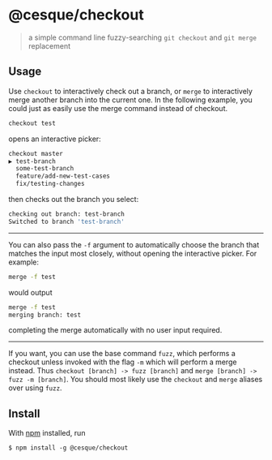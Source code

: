 # @cesque/checkout

> a simple command line fuzzy-searching `git checkout` and `git merge` replacement

## Usage

Use `checkout` to interactively check out a branch, or `merge` to interactively
merge another branch into the current one. In the following example, you could 
just as easily use the merge command instead of checkout.

```bash
checkout test
```

opens an interactive picker:

```bash
checkout master
▶ test-branch
  some-test-branch
  feature/add-new-test-cases
  fix/testing-changes
```

then checks out the branch you select:

```bash
checking out branch: test-branch
Switched to branch 'test-branch'
```

---

You can also pass the `-f` argument to automatically choose the branch that
matches the input most closely, without opening the interactive picker. For example:

```bash
merge -f test
```

would output

```bash
merge -f test
merging branch: test
```

completing the merge automatically with no user input required.

---

If you want, you can use the base command `fuzz`, which performs a checkout
unless invoked with the flag `-m` which will perform a merge instead. Thus
`checkout [branch] -> fuzz [branch]` and `merge [branch] -> fuzz -m [branch]`.
You should most likely use the `checkout` and `merge` aliases over using
`fuzz`.

## Install

With [npm](https://npmjs.org/) installed, run

```
$ npm install -g @cesque/checkout
```
